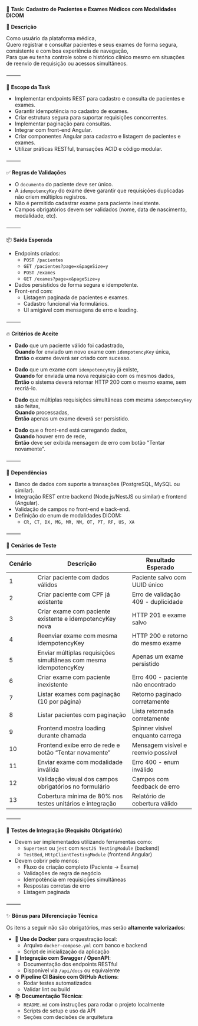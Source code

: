 📝 **Task: Cadastro de Pacientes e Exames Médicos com Modalidades DICOM**

🎯 **Descrição**

Como usuário da plataforma médica,  
Quero registrar e consultar pacientes e seus exames de forma segura, consistente e com boa experiência de navegação,  
Para que eu tenha controle sobre o histórico clínico mesmo em situações de reenvio de requisição ou acessos simultâneos.

⸻

🔧 **Escopo da Task**

- Implementar endpoints REST para cadastro e consulta de pacientes e exames.
- Garantir idempotência no cadastro de exames.
- Criar estrutura segura para suportar requisições concorrentes.
- Implementar paginação para consultas.
- Integrar com front-end Angular.
- Criar componentes Angular para cadastro e listagem de pacientes e exames.
- Utilizar práticas RESTful, transações ACID e código modular.

⸻

✅ **Regras de Validações**

- O `documento` do paciente deve ser único.
- A `idempotencyKey` do exame deve garantir que requisições duplicadas não criem múltiplos registros.
- Não é permitido cadastrar exame para paciente inexistente.
- Campos obrigatórios devem ser validados (nome, data de nascimento, modalidade, etc).

⸻

📦 **Saída Esperada**

- Endpoints criados:
  - `POST /pacientes`
  - `GET /pacientes?page=x&pageSize=y`
  - `POST /exames`
  - `GET /exames?page=x&pageSize=y`
- Dados persistidos de forma segura e idempotente.
- Front-end com:
  - Listagem paginada de pacientes e exames.
  - Cadastro funcional via formulários.
  - UI amigável com mensagens de erro e loading.

⸻

🔥 **Critérios de Aceite**

- **Dado** que um paciente válido foi cadastrado,  
  **Quando** for enviado um novo exame com `idempotencyKey` única,  
  **Então** o exame deverá ser criado com sucesso.

- **Dado** que um exame com `idempotencyKey` já existe,  
  **Quando** for enviada uma nova requisição com os mesmos dados,  
  **Então** o sistema deverá retornar HTTP 200 com o mesmo exame, sem recriá-lo.

- **Dado** que múltiplas requisições simultâneas com mesma `idempotencyKey` são feitas,  
  **Quando** processadas,  
  **Então** apenas um exame deverá ser persistido.

- **Dado** que o front-end está carregando dados,  
  **Quando** houver erro de rede,  
  **Então** deve ser exibida mensagem de erro com botão "Tentar novamente".

⸻

👥 **Dependências**

- Banco de dados com suporte a transações (PostgreSQL, MySQL ou similar).
- Integração REST entre backend (Node.js/NestJS ou similar) e frontend (Angular).
- Validação de campos no front-end e back-end.
- Definição do enum de modalidades DICOM:
  - `CR, CT, DX, MG, MR, NM, OT, PT, RF, US, XA`

⸻

🧪 **Cenários de Teste**

| Cenário | Descrição | Resultado Esperado |
|--------|-----------|--------------------|
| 1 | Criar paciente com dados válidos | Paciente salvo com UUID único |
| 2 | Criar paciente com CPF já existente | Erro de validação 409 - duplicidade |
| 3 | Criar exame com paciente existente e idempotencyKey nova | HTTP 201 e exame salvo |
| 4 | Reenviar exame com mesma idempotencyKey | HTTP 200 e retorno do mesmo exame |
| 5 | Enviar múltiplas requisições simultâneas com mesma idempotencyKey | Apenas um exame persistido |
| 6 | Criar exame com paciente inexistente | Erro 400 - paciente não encontrado |
| 7 | Listar exames com paginação (10 por página) | Retorno paginado corretamente |
| 8 | Listar pacientes com paginação | Lista retornada corretamente |
| 9 | Frontend mostra loading durante chamada | Spinner visível enquanto carrega |
| 10 | Frontend exibe erro de rede e botão “Tentar novamente” | Mensagem visível e reenvio possível |
| 11 | Enviar exame com modalidade inválida | Erro 400 - enum inválido |
| 12 | Validação visual dos campos obrigatórios no formulário | Campos com feedback de erro |
| 13 | Cobertura mínima de 80% nos testes unitários e integração | Relatório de cobertura válido |

⸻

🧪 **Testes de Integração (Requisito Obrigatório)**

- Devem ser implementados utilizando ferramentas como:
  - `Supertest` ou `jest` com `NestJS TestingModule` (backend)
  - `TestBed`, `HttpClientTestingModule` (frontend Angular)
- Devem cobrir pelo menos:
  - Fluxo de criação completo (Paciente → Exame)
  - Validações de regra de negócio
  - Idempotência em requisições simultâneas
  - Respostas corretas de erro
  - Listagem paginada

⸻

✨ **Bônus para Diferenciação Técnica**

Os itens a seguir não são obrigatórios, mas serão **altamente valorizados**:

- 🐳 **Uso de Docker** para orquestração local:
  - Arquivo `docker-compose.yml` com banco e backend
  - Script de inicialização da aplicação
- 📜 **Integração com Swagger / OpenAPI**:
  - Documentação dos endpoints RESTful
  - Disponível via `/api/docs` ou equivalente
- ⚙️ **Pipeline CI Básico com GitHub Actions**:
  - Rodar testes automatizados
  - Validar lint ou build
- 📚 **Documentação Técnica**:
  - `README.md` com instruções para rodar o projeto localmente
  - Scripts de setup e uso da API
  - Seções com decisões de arquitetura

